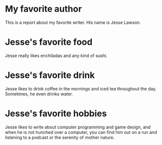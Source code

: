# My favorite author

This is a report about my favorite writer. His name is Jesse Lawson.

# Jesse's favorite food

Jesse really likes enchiladas and any kind of sushi.

# Jesse's favorite drink

Jesse likes to drink coffee in the mornings and iced tea throughout the day. Sometimes, he even drinks water.

# Jesse's favorite hobbies

Jesse likes to write about computer programming and game design, and when he is not hunched over a computer, you can find him out on a run and listening to a podcast or the serenity of mother nature.
